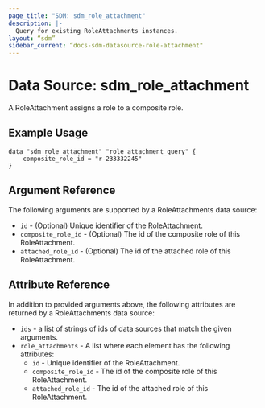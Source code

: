 ```yaml
---
page_title: "SDM: sdm_role_attachment"
description: |-
  Query for existing RoleAttachments instances.
layout: “sdm”
sidebar_current: “docs-sdm-datasource-role-attachment"
---
```

# Data Source: sdm_role_attachment

A RoleAttachment assigns a role to a composite role.
## Example Usage

```hcl
data "sdm_role_attachment" "role_attachment_query" {
    composite_role_id = "r-233332245"
}
```
## Argument Reference
The following arguments are supported by a RoleAttachments data source:
* `id` - (Optional) Unique identifier of the RoleAttachment.
* `composite_role_id` - (Optional) The id of the composite role of this RoleAttachment.
* `attached_role_id` - (Optional) The id of the attached role of this RoleAttachment.
## Attribute Reference
In addition to provided arguments above, the following attributes are returned by a RoleAttachments data source:
* `ids` - a list of strings of ids of data sources that match the given arguments.
* `role_attachments` - A list where each element has the following attributes:
	* `id` - Unique identifier of the RoleAttachment.
	* `composite_role_id` - The id of the composite role of this RoleAttachment.
	* `attached_role_id` - The id of the attached role of this RoleAttachment.
